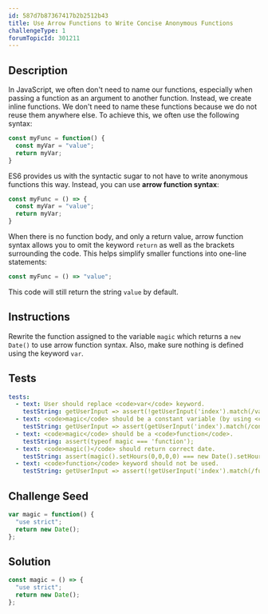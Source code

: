 ```yaml
---
id: 587d7b87367417b2b2512b43
title: Use Arrow Functions to Write Concise Anonymous Functions
challengeType: 1
forumTopicId: 301211
---
```


## Description
<section id='description'>
In JavaScript, we often don't need to name our functions, especially when passing a function as an argument to another function. Instead, we create inline functions. We don't need to name these functions because we do not reuse them anywhere else.
To achieve this, we often use the following syntax:

```js
const myFunc = function() {
  const myVar = "value";
  return myVar;
}
```

ES6 provides us with the syntactic sugar to not have to write anonymous functions this way. Instead, you can use <strong>arrow function syntax</strong>:

```js
const myFunc = () => {
  const myVar = "value";
  return myVar;
}
```

When there is no function body, and only a return value, arrow function syntax allows you to omit the keyword <code>return</code> as well as the brackets surrounding the code. This helps simplify smaller functions into one-line statements:

```js
const myFunc = () => "value";
```

This code will still return the string <code>value</code> by default.
</section>

## Instructions
<section id='instructions'>
Rewrite the function assigned to the variable <code>magic</code> which returns a <code>new Date()</code> to use arrow function syntax. Also, make sure nothing is defined using the keyword <code>var</code>.
</section>

## Tests
<section id='tests'>

```yml
tests:
  - text: User should replace <code>var</code> keyword.
    testString: getUserInput => assert(!getUserInput('index').match(/var/g));
  - text: <code>magic</code> should be a constant variable (by using <code>const</code>).
    testString: getUserInput => assert(getUserInput('index').match(/const\s+magic/g));
  - text: <code>magic</code> should be a <code>function</code>.
    testString: assert(typeof magic === 'function');
  - text: <code>magic()</code> should return correct date.
    testString: assert(magic().setHours(0,0,0,0) === new Date().setHours(0,0,0,0));
  - text: <code>function</code> keyword should not be used.
    testString: getUserInput => assert(!getUserInput('index').match(/function/g));

```

</section>

## Challenge Seed
<section id='challengeSeed'>

<div id='js-seed'>

```js
var magic = function() {
  "use strict";
  return new Date();
};
```

</div>



</section>

## Solution
<section id='solution'>

```js
const magic = () => {
  "use strict";
  return new Date();
};
```

</section>
